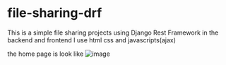 ﻿# file-sharing-drf

This is a simple file sharing projects using Django Rest Framework in the backend and frontend I use html css and javascripts(ajax) 

the home page is look like
![image](https://github.com/moinul75/file-sharing-drf/assets/102654562/51afd549-93f6-4795-9f47-21a303248cdd)


